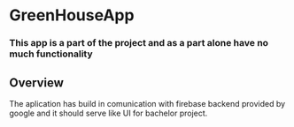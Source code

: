 # GreenHouseApp
### This app is a part of the project and as a part alone have no much functionality

## Overview

The aplication has build in comunication with firebase backend provided by google and it should serve like UI for bachelor project.
